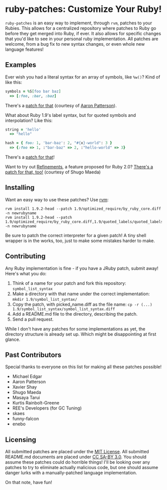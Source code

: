 ruby-patches: Customize Your Ruby!
==================================

`ruby-patches` is an easy way to implement, through `rvm`, patches to your Rubies.
This allows for a centralized repository where patches to Ruby go before they get merged into Ruby, if ever.
It also allows for specific changes that you'd like to see in your personal ruby implementation.
All patches are welcome, from a bug fix to new syntax changes, or even whole new language features!


Examples
--------

Ever wish you had a literal syntax for an array of symbols, like `%w()`? Kind of like this:

~~~ ruby
symbols = %S[foo bar baz]
  => [:foo, :bar, :baz]
~~~

There's a [patch for that](https://github.com/michaeledgar/ruby-patches/tree/master/1.9/symbol_list_syntax/) (courtesy of [Aaron Patterson](http://tenderlovemaking.com)).

What about Ruby 1.9's label syntax, but for quoted symbols and interpolation? Like this:

~~~ ruby
string = 'hello'
  => "hello"

hash = { foo: 1, 'bar-baz': 2, "#{x}-world": 3 }
  => {:foo => 1, :"bar-baz" => 2, :"hello-world" => 3}
~~~

There's a [patch for that](https://github.com/michaeledgar/ruby-patches/tree/master/1.9/quoted_labels/)!

Want to try out [Refinements](http://timelessrepo.com/refinements-in-ruby), a feature proposed for Ruby 2.0? [There's a patch for that, too!](https://github.com/michaeledgar/ruby-patches/tree/master/1.9/refinements/) (courtesy of Shugo Maeda)


Installing
----------

Want an easy way to use these patches? Use [rvm](http://rvm.beginrescueend.com/):

    rvm install 1.9.2-head --patch 1.9/optimized_require/by_ruby_core.diff -n newrubyname
    rvm install 1.9.2-head --patch 1.9/optimized_require/by_ruby_core.diff,1.9/quoted_labels/quoted_labels.diff -n newrubyname

Be sure to patch the correct interpreter for a given patch!
A tiny shell wrapper is in the works, too, just to make some mistakes harder to make.

Contributing
------------

Any Ruby implementation is fine - if you have a JRuby patch, submit away!
Here's what you do:

1. Think of a name for your patch and fork this repository: `symbol_list_syntax`
2. Make a directory with that name under the correct implementation: `mkdir 1.9/symbol_list_syntax/`
3. Copy the patch, with picked_name.diff as the file name: `cp -r (...) 1.9/symbol_list_syntax/symbol_list_syntax.diff`
4. Add a README.md file to the directory, describing the patch.
5. Send a pull request.

While I don't have any patches for some implementations as yet, the directory structure
is already set up. Which might be disappointing at first glance.

Past Contributors
-----------------

Special thanks to everyone on this list for making all these patches possible!

* Michael Edgar
* Aaron Patterson
* Xavier Shay
* Shugo Maeda
* Masaya Tarui
* Kurtis Rainbolt-Greene
* REE's Developers (for GC Tuning)
* skaes
* funny-falcon
* enebo

Licensing
---------

All submitted patches are placed under the [MIT License](https://github.com/michaeledgar/ruby-patches/tree/master/LICENSE.txt). All submitted README.md documents are placed under [CC SA-BY 3.0](http://creativecommons.org/licenses/by-sa/3.0/). You
should assume these patches could do horrible things! I'll be looking over any patches to try to eliminate
actually malicious code, but one should assume danger lurks with a manually-patched language implementation.

On that note, have fun!